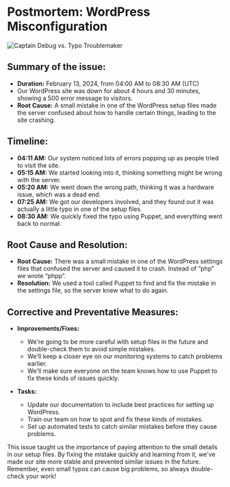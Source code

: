 # Postmortem: WordPress Misconfiguration

![Captain Debug vs. Typo Troublemaker](https://github.com/Priceless-P/alx-system_engineering-devops/assets/88077456/aad41702-4e59-4e62-8344-fe1b637bc3f6)

## Summary of the issue:
- **Duration:** February 13, 2024, from 04:00 AM to 08:30 AM (UTC)
- Our WordPress site was down for about 4 hours and 30 minutes, showing a 500 error message to visitors.
- **Root Cause:** A small mistake in one of the WordPress setup files made the server confused about how to handle certain things, leading to the site crashing.

## Timeline:
- **04:11 AM:** Our system noticed lots of errors popping up as people tried to visit the site.
- **05:15 AM:** We started looking into it, thinking something might be wrong with the server.
- **05:20 AM:** We went down the wrong path, thinking it was a hardware issue, which was a dead end.
- **07:25 AM:** We got our developers involved, and they found out it was actually a little typo in one of the setup files.
- **08:30 AM:** We quickly fixed the typo using Puppet, and everything went back to normal.

## Root Cause and Resolution:
- **Root Cause:** There was a small mistake in one of the WordPress settings files that confused the server and caused it to crash. Instead of “php” we wrote “phpp”.
- **Resolution:** We used a tool called Puppet to find and fix the mistake in the settings file, so the server knew what to do again.

## Corrective and Preventative Measures:
- **Improvements/Fixes:**
  - We're going to be more careful with setup files in the future and double-check them to avoid simple mistakes.
  - We'll keep a closer eye on our monitoring systems to catch problems earlier.
  - We'll make sure everyone on the team knows how to use Puppet to fix these kinds of issues quickly.

- **Tasks:**
  - Update our documentation to include best practices for setting up WordPress.
  - Train our team on how to spot and fix these kinds of mistakes.
  - Set up automated tests to catch similar mistakes before they cause problems.

This issue taught us the importance of paying attention to the small details in our setup files. By fixing the mistake quickly and learning from it, we've made our site more stable and prevented similar issues in the future. Remember, even small typos can cause big problems, so always double-check your work!

